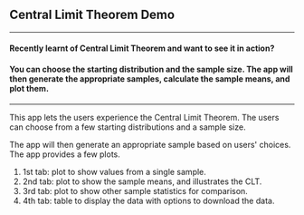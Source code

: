 ## Central Limit Theorem Demo

***

#### Recently learnt of Central Limit Theorem and want to see it in action?

#### You can choose the starting distribution and the sample size. The app will then generate the appropriate samples, calculate the sample means, and plot them.

***

This app lets the users experience the Central Limit Theorem.
The users can choose from a few starting distributions and a sample size.

The app will then generate an appropriate sample based on users' choices.
The app provides a few plots.

1.  1st tab: plot to show values from a single sample.
2.  2nd tab: plot to show the sample means, and illustrates the CLT.
3.  3rd tab: plot to show other sample statistics for comparison.
4.  4th tab: table to display the data with options to download the data.